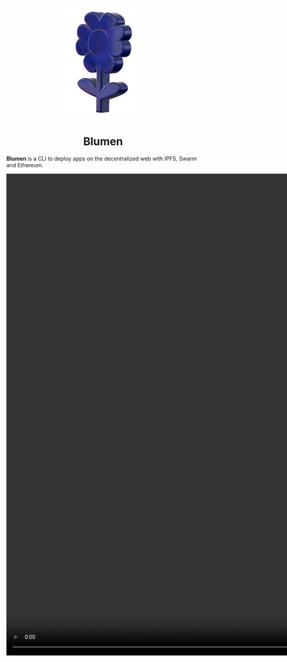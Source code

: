 <div align="center">
  <img src="/logo.png" width="200" />
  <h1>Blumen</h1>
</div>

**Blumen** is a CLI to deploy apps on the decentralized web with IPFS, Swarm and Ethereum.

<video src="/blumen.webm" height="1254" width="960" controls />

> Blumen is in an alpha stage and has been neither audited nor tested yet. Use with caution!

## Features

- **Multi-Provider Deployment**: Deploy your web app simultaneously on multiple IPFS providers, including [Storacha](https://storacha.network), [Filebase](https://filebase.com) and many others.
- **Multiple Storage Protocols**: Blumen supports both IPFS and Swarm first-class.
- **ENS and DNSLink Integration**: Seamlessly integrate with [ENS](https://ens.domains) and [DNSLink](https://dnslink.dev) to update your decentralized website.
- **Safe Integration**: Add an extra layer of security and decentralization with a [Safe](https://safe.global) multi-sig.

## Installation

Blumen supports Node.js (20+), Deno (2.2.11+) and Bun.

::: code-group

```bash [npm]
npm i -g blumen
```

```bash [pnpm]
pnpm i -g blumen
```

```bash [bun]
bun i -g blumen
```

```bash [deno]
deno install --global --allow-read --allow-env --allow-write --allow-net npm:blumen
```

:::
